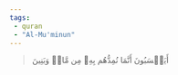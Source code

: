 ```yaml
---
tags: 
 - quran 
 - "Al-Mu'minun"
---
```


> أَيَحۡسَبُونَ أَنَّمَا نُمِدُّهُم بِهِۦ مِن مَّالٖ وَبَنِينَ
